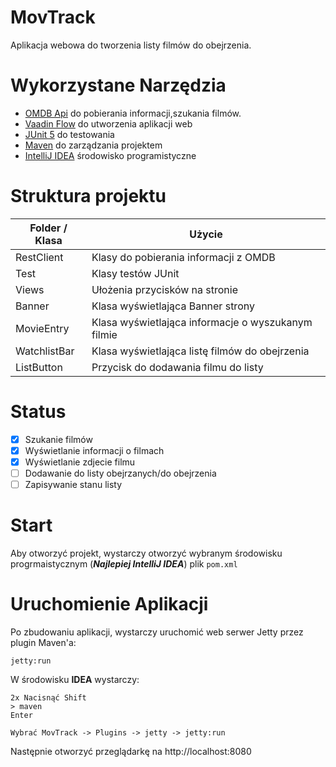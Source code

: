 # MovTrack
Aplikacja webowa do tworzenia listy filmów do obejrzenia.
 
# Wykorzystane Narzędzia
 - [OMDB Api](http://www.omdbapi.com/) do pobierania informacji,szukania filmów.
 - [Vaadin Flow](https://vaadin.com/flow) do utworzenia aplikacji web
 - [JUnit 5](https://junit.org/junit5/) do testowania
 - [Maven](https://maven.apache.org/) do zarządzania projektem
 - [IntelliJ IDEA](https://www.jetbrains.com/idea/) środowisko programistyczne

# Struktura projektu
Folder / Klasa  |   Użycie
--------------- |------------
RestClient      | Klasy do pobierania informacji z OMDB
Test            | Klasy testów JUnit
Views           | Ułożenia przycisków na stronie
Banner          | Klasa wyświetlająca Banner strony
MovieEntry      | Klasa wyświetlająca informacje o wyszukanym filmie
WatchlistBar    | Klasa wyświetlająca listę filmów do obejrzenia
ListButton      | Przycisk do dodawania filmu do listy

# Status
 - [X] Szukanie filmów
 - [X] Wyświetlanie informacji o filmach
 - [X] Wyświetlanie zdjecie filmu
 - [ ] Dodawanie do listy obejrzanych/do obejrzenia
 - [ ] Zapisywanie stanu listy

# Start
Aby otworzyć projekt, wystarczy otworzyć wybranym środowisku progrmaistycznym (**_Najlepiej IntelliJ IDEA_**)
plik `pom.xml`

# Uruchomienie Aplikacji
Po zbudowaniu aplikacji, wystarczy uruchomić web serwer Jetty przez plugin Maven'a:

    jetty:run

W środowisku **IDEA** wystarczy:

    2x Nacisnąć Shift
    > maven
    Enter
    
    Wybrać MovTrack -> Plugins -> jetty -> jetty:run

Następnie otworzyć przeglądarkę na http://localhost:8080
